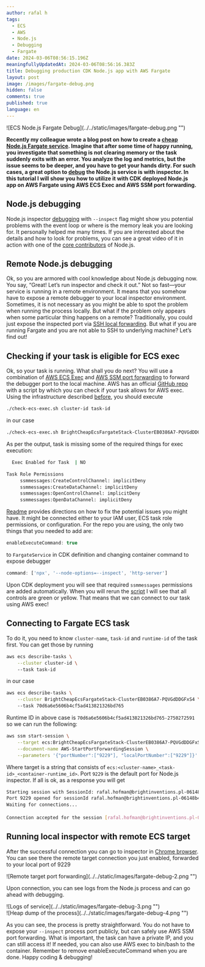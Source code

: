 ```yaml
---
author: rafal h
tags:
  - ECS
  - AWS
  - Node.js
  - Debugging
  - Fargate
date: 2024-03-06T08:56:15.196Z
meaningfullyUpdatedAt: 2024-03-06T08:56:16.383Z
title: Debugging production CDK Node.js app with AWS Fargate
layout: post
image: /images/fargate-debug.png
hidden: false
comments: true
published: true
language: en
---
```

<div className="image">![ECS Node.js Fargate Debug](../../static/images/fargate-debug.png "")</div>

**Recently my colleague wrote a blog post on how to create a [cheap Node.js Fargate service](/blog/aws-cdk-cheap-ecs-fargate/). Imagine that after some time of happy running, you investigate that something is not clearing memory or the task suddenly exits with an error. You analyze the log and metrics, but the issue seems to be deeper, and you have to get your hands dirty. For such cases, a great option to [debug](https://nodejs.org/en/learn/getting-started/debugging) the Node.js service is with inspector. In this tutorial I will show you how to utilize it with CDK deployed Node.js app on AWS Fargate using AWS ECS Exec and AWS SSM port forwarding.**

## Node.js debugging

Node.js inspector [debugging](https://nodejs.org/en/learn/getting-started/debugging) with `--inspect` flag might show you potential problems with the event loop or where is the memory leak you are looking for. It personally helped me many times. If you are interested about the details and how to look for problems, you can see a great video of it in action with one of the [core contributors](https://www.youtube.com/watch?v=vkys6Wk-jYk&ab_channel=AdventuresinNodeland-MatteoCollina) of Node.js.

## Remote Node.js debugging

Ok, so you are armored with cool knowledge about Node.js debugging now. You say, “Great! Let’s run inspector and check it out.” Not so fast—your service is running in a remote environment. It means that you somehow have to expose a remote debugger to your local inspector environment. Sometimes, it is not necessary as you might be able to spot the problem when running the process locally. But what if the problem only appears when some particular thing happens on a remote? Traditionally, you could just expose the inspected port via [SSH local forwarding](https://nodejs.org/en/learn/getting-started/debugging#enabling-remote-debugging-scenarios). But what if you are running Fargate and you are not able to SSH to underlying machine? Let’s find out!

## Checking if your task is eligible for ECS exec
Ok, so your task is running. What shall you do next? You will use a combination of [AWS ECS Exec](https://docs.aws.amazon.com/AmazonECS/latest/developerguide/ecs-exec.html) and [AWS SSM port forwarding](https://aws.amazon.com/blogs/mt/use-port-forwarding-in-aws-systems-manager-session-manager-to-connect-to-remote-hosts/) to forward the debugger port to the local machine. AWS has an official [GitHub repo](https://github.com/aws-containers/amazon-ecs-exec-checker) with a script by which you can check if your task allows for AWS exec. Using the infrastructure described [before](/blog/aws-cdk-cheap-ecs-fargate/), you should execute
```bash
./check-ecs-exec.sh cluster-id task-id
```
in our case
```bash
./check-ecs-exec.sh BrightCheapEcsFargateStack-ClusterEB0386A7-PQVGdDDGFxS4 70d6a6e5606b4cf5ad413821326bd765
```
As per the output, task is missing some of the required things for exec execution: 
```bash
  Exec Enabled for Task  | NO
```
```bash
Task Role Permissions    
     ssmmessages:CreateControlChannel: implicitDeny
     ssmmessages:CreateDataChannel: implicitDeny
     ssmmessages:OpenControlChannel: implicitDeny
     ssmmessages:OpenDataChannel: implicitDeny
``` 

[Readme](https://github.com/bright/bright-cheap-ecs-fargate-https) provides directions on how to fix the potential issues you might have. It might be connected either to your IAM user, ECS task role permissions, or configuration. For the repo you are using, the only two things that you needed to add are:
```typescript
enableExecuteCommand: true
``` 
to `FargateService` in CDK definition and
changing container command to expose debugger 
```typescript
command: ['npx', '--node-options=--inspect', 'http-server']
```
Upon CDK deployment you will see that required `ssmmessages` permissions are added automatically.
When you will rerun the [script](https://github.com/aws-containers/amazon-ecs-exec-checker) I will see that all controls are green or yellow. That means that we can connect to our task using AWS exec! 


##  Connecting to Fargate ECS task 
To do it, you need to know `cluster-name`, `task-id` and `runtime-id` of the task first. 
You can get those by running 
``` bash
aws ecs describe-tasks \
    --cluster cluster-id \                                                                                  
    --task task-id 
```
in our case
``` bash
aws ecs describe-tasks \
    --cluster BrightCheapEcsFargateStack-ClusterEB0386A7-PQVGdDDGFxS4 \                                                                                  
    --task 70d6a6e5606b4cf5ad413821326bd765   
```
Runtime ID in above case is `70d6a6e5606b4cf5ad413821326bd765-2750272591` so we can run the following:
```bash
aws ssm start-session \
    --target ecs:BrightCheapEcsFargateStack-ClusterEB0386A7-PQVGdDDGFxS4_70d6a6e5606b4cf5ad413821326bd765_70d6a6e5606b4cf5ad413821326bd765-2750272591 \
    --document-name AWS-StartPortForwardingSession \
    --parameters '{"portNumber":["9229"], "localPortNumber":["9229"]}'
``` 
Where target is a string that consists of `ecs:<cluster-name>_<task-id>_<container-runtime_id>`. Port `9229` is the default port for Node.js inspector.
If all is ok, as a response you will get
```bash
Starting session with SessionId: rafal.hofman@brightinventions.pl-06148b47c2f094b19
Port 9229 opened for sessionId rafal.hofman@brightinventions.pl-06148b47c2f094b19.
Waiting for connections...

Connection accepted for the session [rafal.hofman@brightinventions.pl-06148b47c2f094b19]
``` 

##  Running local inspector with remote ECS target
After the successful connection you can go to inspector in [Chrome browser](chrome://inspect/). You can see there the remote target connection you just enabled, forwarded to your local port of 9229
<div className="image">![Remote target port forwarding](../../static/images/fargate-debug-2.png "")</div>

Upon connection, you can see logs from the Node.js process and can go ahead with debugging.

<div className="image">![Logs of service](../../static/images/fargate-debug-3.png "")</div>
<div className="image">![Heap dump of the process](../../static/images/fargate-debug-4.png "")</div>

As you can see, the process is pretty straightforward. You do not have to expose your `--inspect` process port publicly, but can safely use AWS SSM port forwarding. 
What is important, the task can have a private IP, and you can still access it! 
If needed, you can also use AWS exec to bin/bash to the container. Remember to remove enableExecuteCommand when you are done. Happy coding & debugging!












